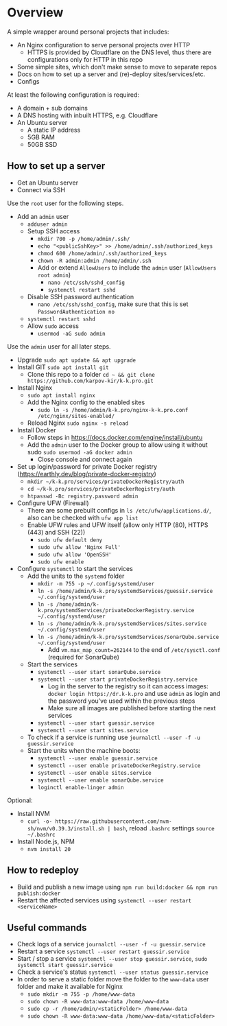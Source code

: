 # Overview

A simple wrapper around personal projects that includes:

- An Nginx configuration to serve personal projects over HTTP
  - HTTPS is provided by Cloudflare on the DNS level, thus there are configurations only for HTTP in this repo
- Some simple sites, which don't make sense to move to separate repos
- Docs on how to set up a server and (re)-deploy sites/services/etc.
- Configs

At least the following configuration is required:

- A domain + sub domains
- A DNS hosting with inbuilt HTTPS, e.g. Cloudflare
- An Ubuntu server
  - A static IP address
  - 5GB RAM
  - 50GB SSD

## How to set up a server

- Get an Ubuntu server
- Connect via SSH

Use the `root` user for the following steps.

- Add an `admin` user
  - `adduser admin`
  - Setup SSH access
    - `mkdir 700 -p /home/admin/.ssh/`
    - `echo "<publicSshKey>" >> /home/admin/.ssh/authorized_keys`
    - `chmod 600 /home/admin/.ssh/authorized_keys`
    - `chown -R admin:admin /home/admin/.ssh`
    - Add or extend `AllowUsers` to include the `admin` user (`AllowUsers root admin`)
      - `nano /etc/ssh/sshd_config`
      - `systemctl restart sshd`
  - Disable SSH password authentication
    - `nano /etc/ssh/sshd_config`, make sure that this is set `PasswordAuthentication no`
  - `systemctl restart sshd`
  - Allow `sudo` access
    - `usermod -aG sudo admin`

Use the `admin` user for all later steps.

- Upgrade `sudo apt update && apt upgrade`
- Install GIT `sudo apt install git`
  - Clone this repo to a folder `cd ~ && git clone https://github.com/karpov-kir/k-k.pro.git`
- Install Nginx
  - `sudo apt install nginx`
  - Add the Nginx config to the enabled sites
    - `sudo ln -s /home/admin/k-k.pro/nginx-k-k.pro.conf /etc/nginx/sites-enabled/`
  - Reload Nginx `sudo nginx -s reload`
- Install Docker
  - Follow steps in https://docs.docker.com/engine/install/ubuntu
  - Add the `admin` user to the Docker group to allow using it without sudo `sudo usermod -aG docker admin`
    - Close console and connect again
- Set up login/password for private Docker registry (https://earthly.dev/blog/private-docker-registry)
  - `mkdir ~/k-k.pro/services/privateDockerRegistry/auth`
  - `cd ~/k-k.pro/services/privateDockerRegistry/auth`
  - `htpasswd -Bc registry.password admin`
- Configure UFW (Firewall)
  - There are some prebuilt configs in `ls /etc/ufw/applications.d/`, also can be checked with `ufw app list`
  - Enable UFW rules and UFW itself (allow only HTTP (80), HTTPS (443) and SSH (22))
    - `sudo ufw default deny`
    - `sudo ufw allow 'Nginx Full'`
    - `sudo ufw allow 'OpenSSH'`
    - `sudo ufw enable`
- Configure `systemctl` to start the services
  - Add the units to the `systemd` folder
    - `mkdir -m 755 -p ~/.config/systemd/user`
    - `ln -s /home/admin/k-k.pro/systemdServices/guessir.service ~/.config/systemd/user`
    - `ln -s /home/admin/k-k.pro/systemdServices/privateDockerRegistry.service ~/.config/systemd/user`
    - `ln -s /home/admin/k-k.pro/systemdServices/sites.service ~/.config/systemd/user`
    - `ln -s /home/admin/k-k.pro/systemdServices/sonarQube.service ~/.config/systemd/user`
      - Add `vm.max_map_count=262144` to the end of `/etc/sysctl.conf` (required for SonarQube)
  - Start the services
    - `systemctl --user start sonarQube.service`
    - `systemctl --user start privateDockerRegistry.service`
      - Log in the server to the registry so it can access images: `docker login https://dr.k-k.pro` and use `admin` as login and the password you've used within the previous steps
      - Make sure all images are published before starting the next services
    - `systemctl --user start guessir.service`
    - `systemctl --user start sites.service`
  - To check if a service is running use `journalctl --user -f -u guessir.service`
  - Start the units when the machine boots:
    - `systemctl --user enable guessir.service`
    - `systemctl --user enable privateDockerRegistry.service`
    - `systemctl --user enable sites.service`
    - `systemctl --user enable sonarQube.service`
    - `loginctl enable-linger admin`

Optional:

- Install NVM
  - `curl -o- https://raw.githubusercontent.com/nvm-sh/nvm/v0.39.3/install.sh | bash`, reload `.bashrc` settings `source ~/.bashrc`
- Install Node.js, NPM 
  - `nvm install 20`

## How to redeploy

- Build and publish a new image using `npm run build:docker && npm run publish:docker`
- Restart the affected services using `systemctl --user restart <serviceName>`

## Useful commands

- Check logs of a service `journalctl --user -f -u guessir.service`
- Restart a service `systemctl --user restart guessir.service`
- Start / stop a service `systemctl --user stop guessir.service`, `sudo systemctl start guessir.service`
- Check a service's status `systemctl --user status guessir.service`
- In order to serve a static folder move the folder to the `www-data` user folder and make it available for Nginx
  - `sudo mkdir -m 755 -p /home/www-data`
  - `sudo chown -R www-data:www-data /home/www-data`
  - `sudo cp -r /home/admin/<staticFolder> /home/www-data`
  - `sudo chown -R www-data:www-data /home/www-data/<staticFolder>`

